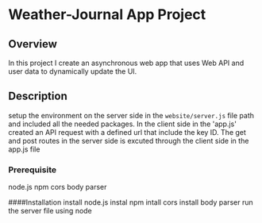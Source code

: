 # Weather-Journal App Project

## Overview
In this project I create an asynchronous web app that uses Web API and user data to dynamically update the UI. 

## Description
setup the environment on the server side in the `website/server.js` file path and included all the needed packages. In the client side in the 'app.js' created an API request with a defined url that include the key ID. The get and post routes in the server side is excuted through the client side in the app.js file

### Prerequisite
node.js
npm
cors
body parser 

####Installation
install node.js
instal npm
intall cors
install body parser
run the server file using node

